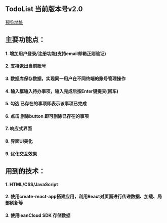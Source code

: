 ## TodoList 当前版本号v2.0

[预览地址](https://andreaxiang.github.io/Todolist-react-v2.0/build/index.html)

## 主要功能点：
#### 1. 增加用户登录/注册功能(支持email邮箱正则验证)
#### 2. 支持退出当前账号
#### 3. 数据库保存数据，实现同一用户在不同终端的账号管理操作
#### 4. 输入框输入待办事项，输入完成后按Enter键提交(回车)
#### 5. 勾选 已存在的事项即表示该事项已完成
#### 6. 点击 删除button 即可删除已存在的事项
#### 7. 响应式界面
#### 8. 界面UI美化
#### 9. 优化交互效果

## 用到的技术：

#### 1. HTML/CSS/JavaScript
#### 2. 使用create-react-app搭建应用，利用React对页面进行传递数据、加载、局部刷新等
#### 3. 使用leanCloud SDK 存储数据
